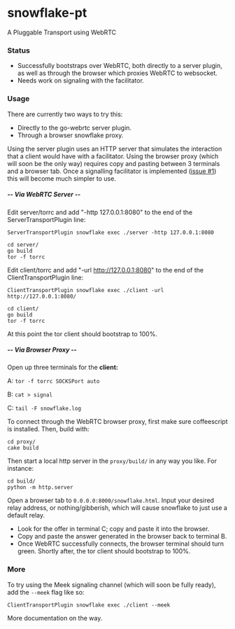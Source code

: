 # snowflake-pt

A Pluggable Transport using WebRTC

### Status

- Successfully bootstraps over WebRTC, both directly to a server plugin,
  as well as through the browser which proxies WebRTC to websocket.
- Needs work on signaling with the facilitator.

### Usage

There are currently two ways to try this:
- Directly to the go-webrtc server plugin.
- Through a browser snowflake proxy.

Using the server plugin uses an HTTP server that simulates the interaction
that a client would have with a facilitator.
Using the browser proxy (which will soon be the only way) requires copy and
pasting between 3 terminals and a browser tab.
Once a signalling facilitator is implemented 
([issue #1](https://github.com/keroserene/snowflake/issues/1))
this will become much simpler to use.

##### -- Via WebRTC Server --

Edit server/torrc and add "-http 127.0.0.1:8080" to the end of the
ServerTransportPlugin line:
```
ServerTransportPlugin snowflake exec ./server -http 127.0.0.1:8080
```

```
cd server/
go build
tor -f torrc
```

Edit client/torrc and add "-url http://127.0.0.1:8080" to the end of the
ClientTransportPlugin line:
```
ClientTransportPlugin snowflake exec ./client -url http://127.0.0.1:8080/
```

```
cd client/
go build
tor -f torrc
```

At this point the tor client should bootstrap to 100%.

##### -- Via Browser Proxy --

Open up three terminals for the **client:**

A: `tor -f torrc SOCKSPort auto`

B: `cat > signal`

C: `tail -F snowflake.log`


To connect through the WebRTC browser proxy, first make sure
coffeescript is installed. Then, build with:
```
cd proxy/
cake build
```

Then start a local http server in the `proxy/build/` in any way you like.
For instance:

```
cd build/
python -m http.server
```

Open a browser tab to `0.0.0.0:8000/snowflake.html`.
Input your desired relay address, or nothing/gibberish, which will cause
snowflake to just use a default relay.

- Look for the offer in terminal C; copy and paste it into the browser.
- Copy and paste the answer generated in the browser back to terminal B.
- Once WebRTC successfully connects, the browser terminal should turn green.
  Shortly after, the tor client should bootstrap to 100%.


### More

To try using the Meek signaling channel (which will soon be fully ready),
add the `--meek` flag like so:

```
ClientTransportPlugin snowflake exec ./client --meek
```

More documentation on the way.
